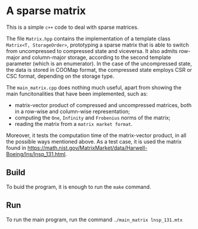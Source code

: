 # A sparse matrix #
This is a simple  `c++` code to deal with sparse matrices.

The file  `Matrix.hpp` contains the implementation  of a template class  `Matrix<T, StorageOrder>`,  prototyping a sparse matrix that is able to switch from uncompressed to compressed state and viceversa. It also admits row-major and
column-major storage, according to the second template parameter (which is an enumerator).
In the case of the uncompressed state, the data is stored in COOMap format, the compressed
state employs CSR or CSC format, depending on the storage type.

The `main_matrix.cpp` does nothing much useful, apart from showing the main funcitonalities that have been implemented, such as:
- matrix-vector product of compressed and uncompressed matrices, both in a row-wise and column-wise representation;
- computing the `One`, `Infinity` and `Frobenius` norms of the matrix;
- reading the matrix from a `matrix market format`.

Moreover, it tests the computation time of the matrix-vector product, in all the possible ways mentioned above.
As a test case, it is used the matrix found in https://math.nist.gov/MatrixMarket/data/Harwell-Boeing/lns/lnsp_131.html.

## Build
To buid the program, it is enough to run the `make` command.

## Run
To run the main program, run the command `./main_matrix lnsp_131.mtx`
